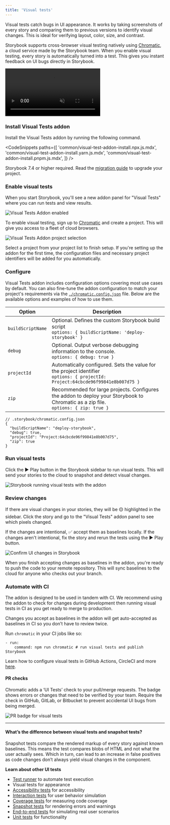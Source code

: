 ```yaml
---
title: 'Visual tests'
---
```


Visual tests catch bugs in UI appearance. It works by taking screenshots of every story and comparing them to previous versions to identify visual changes. This is ideal for verifying layout, color, size, and contrast. 

Storybook supports cross-browser visual testing natively using [Chromatic](https://www.chromatic.com/storybook/?ref=storybook_site), a cloud service made by the Storybook team. When you enable visual testing, every story is automatically turned into a test. This gives you instant feedback on UI bugs directly in Storybook.

<video autoPlay muted playsInline loop>
  <source
    src="component-visual-testing-optimized.mp4"
    type="video/mp4"
  />
</video>


### Install Visual Tests addon

Install the Visual Tests addon by running the following command. 

<!-- prettier-ignore-start -->

<CodeSnippets
  paths={[
    'common/visual-test-addon-install.npx.js.mdx',
    'common/visual-test-addon-install.yarn.js.mdx',
    'common/visual-test-addon-install.pnpm.js.mdx',
  ]}
/>

<!-- prettier-ignore-end -->

<Callout variant="info">

Storybook 7.4 or higher required. Read the [migration guide](../migration-guide.md) to upgrade your project.

</Callout>

### Enable visual tests

When you start Storybook, you'll see a new addon panel for "Visual Tests" where you can run tests and view results. 

![Visual Tests Addon enabled](./visual-tests-enable.png)

To enable visual testing, sign up to [Chromatic](https://www.chromatic.com/start?startWithSignup=true&ref=storybook_site) and create a project. This will give you access to a fleet of cloud browsers.

![Visual Tests Addon project selection](./visual-tests-project-selection.png)

Select a project from your project list to finish setup. If you're setting up the addon for the first time, the configuration files and necessary project identifiers will be added for you automatically. 

### Configure

Visual Tests addon includes configuration options covering most use cases by default. You can also fine-tune the addon configuration to match your project's requirements via the [`./chromatic.config.json`](https://www.chromatic.com/docs/cli#configuration) file. Below are the available options and examples of how to use them.

| Option            | Description                                                                                                                              |
| ----------------- | ---------------------------------------------------------------------------------------------------------------------------------------- |
| `buildScriptName` | Optional. Defines the custom Storybook build script <br/> `options: { buildScriptName: 'deploy-storybook' }`                             |
| `debug`           | Optional. Output verbose debugging information to the console. <br/> `options: { debug: true }`                                          |
| `projectId`       | Automatically configured. Sets the value for the project identifier <br/> `options: { projectId: Project:64cbcde96f99841e8b007d75 }`     |
| `zip`             | Recommended for large projects. Configures the addon to deploy your Storybook to Chromatic as a zip file. <br/> `options: { zip: true }` |

```jsonc
// .storybook/chromatic.config.json
{
  "buildScriptName": "deploy-storybook",
  "debug": true,
  "projectId": "Project:64cbcde96f99841e8b007d75",
  "zip": true
}
```

### Run visual tests

Click the ▶️ Play button in the Storybook sidebar to run visual tests. This will send your stories to the cloud to snapshot and detect visual changes.

![Storybook running visual tests with the addon](./visual-tests-run-tests.png)


### Review changes

If there are visual changes in your stories, they will be 🟡 highlighted in the sidebar. Click the story and go to the "Visual Tests" addon panel to see which pixels changed.

If the changes are intentional, ✅ accept them as baselines locally. If the changes aren't intentional, fix the story and rerun the tests using the ▶️ Play button. 

![Confirm UI changes in Storybook](./visual-tests-accept-all.png)

When you finish accepting changes as baselines in the addon, you're ready to push the code to your remote repository. This will sync baselines to the cloud for anyone who checks out your branch. 

### Automate with CI

The addon is designed to be used in tandem with CI. We recommend using the addon to check for changes during development then running visual tests in CI as you get ready to merge to production. 

Changes you accept as baselines in the addon will get auto-accepted as baselines in CI so you don’t have to review twice.

Run `chromatic` in your CI jobs like so:

```
- run:
    command: npm run chromatic # run visual tests and publish Storybook
```

Learn how to configure visual tests in GitHub Actions, CircleCI and more [here](https://www.chromatic.com/docs/ci/#configure-ci).

#### PR checks 

Chromatic adds a ‘UI Tests’ check to your pull/merge requests. The badge shows errors or changes that need to be verified by your team. Require the check in GitHub, GitLab, or Bitbucket to prevent accidental UI bugs from being merged.

![PR badge for visual tests](./visual-tests-prbadge-test.png)

---

#### What’s the difference between visual tests and snapshot tests?

Snapshot tests compare the rendered markup of every story against known baselines. This means the test compares blobs of HTML and not what the user actually sees. Which in turn, can lead to an increase in false positives as code changes don’t always yield visual changes in the component.

**Learn about other UI tests**

- [Test runner](./test-runner.md) to automate test execution
- Visual tests for appearance
- [Accessibility tests](./accessibility-testing.md) for accessibility
- [Interaction tests](./interaction-testing.md) for user behavior simulation
- [Coverage tests](./test-coverage.md) for measuring code coverage
- [Snapshot tests](./snapshot-testing.md) for rendering errors and warnings
- [End-to-end tests](./stories-in-end-to-end-tests.md) for simulating real user scenarios
- [Unit tests](./stories-in-unit-tests.md) for functionality
